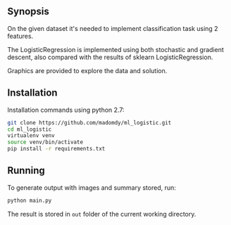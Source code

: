 ## Synopsis

On the given dataset it's needed to implement classification task using 2 features.

The LogisticRegression is implemented using both stochastic and gradient descent, also compared with the results of sklearn LogisticRegression.

Graphics are provided to explore the data and solution.

## Installation

Installation commands using python 2.7:

```bash
git clone https://github.com/madomdy/ml_logistic.git
cd ml_logistic
virtualenv venv
source venv/bin/activate
pip install -r requirements.txt
```

## Running

To generate output with images and summary stored, run:

```bash
python main.py
```

The result is stored in `out` folder of the current working directory.
